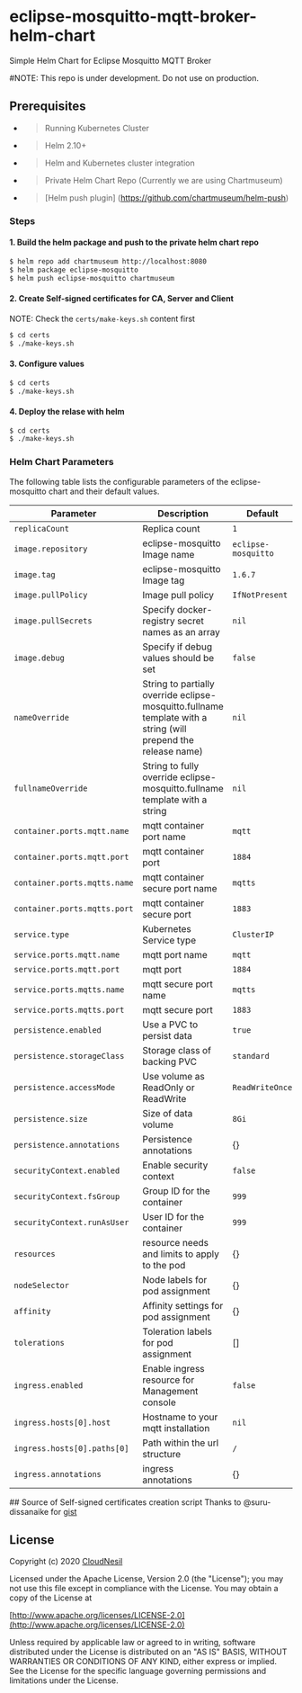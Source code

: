 eclipse-mosquitto-mqtt-broker-helm-chart
============
Simple Helm Chart for Eclipse Mosquitto MQTT Broker

#NOTE: This repo is under development. Do not use on production.

## Prerequisites
- > Running Kubernetes Cluster
- > Helm 2.10+
- > Helm and Kubernetes cluster integration
- > Private Helm Chart Repo (Currently we are using Chartmuseum)
- > [Helm push plugin] (https://github.com/chartmuseum/helm-push)

### Steps
#### 1. Build the helm package and push to the private helm chart repo
```sh
$ helm repo add chartmuseum http://localhost:8080
$ helm package eclipse-mosquitto
$ helm push eclipse-mosquitto chartmuseum
```

#### 2. Create Self-signed certificates for CA, Server and Client
NOTE: Check the `certs/make-keys.sh` content first
```sh
$ cd certs
$ ./make-keys.sh 
```

#### 3. Configure values 
```sh
$ cd certs
$ ./make-keys.sh 
```

#### 4. Deploy the relase with helm
```sh
$ cd certs
$ ./make-keys.sh 
```


### Helm Chart Parameters
The following table lists the configurable parameters of the eclipse-mosquitto chart and their default values.

| Parameter                                    | Description                                      | Default                                                 |
| -------------------------------------------- | ------------------------------------------------ | ------------------------------------------------------- |
| `replicaCount`                               | Replica count                                    | `1`                                                     |
| `image.repository`                           | eclipse-mosquitto Image name                     | `eclipse-mosquitto`                                     |
| `image.tag`                                  | eclipse-mosquitto Image tag                      | `1.6.7`                                                 |
| `image.pullPolicy`                           | Image pull policy                                | `IfNotPresent`                                          |
| `image.pullSecrets`                          | Specify docker-registry secret names as an array | `nil`                                                   |
| `image.debug`                                | Specify if debug values should be set            | `false`                                                 |
| `nameOverride`                               | String to partially override eclipse-mosquitto.fullname template with a string (will prepend the release name) | `nil` |
| `fullnameOverride`                           | String to fully override eclipse-mosquitto.fullname template with a string                                     | `nil` |
| `container.ports.mqtt.name`                  | mqtt container port name                         | `mqtt`                                                  |
| `container.ports.mqtt.port`                  | mqtt container port                              | `1884`                                                  |
| `container.ports.mqtts.name`                 | mqtt container secure port name                  | `mqtts`                                                 |
| `container.ports.mqtts.port`                 | mqtt container secure port                       | `1883`                                                  |
| `service.type`                               | Kubernetes Service type                          | `ClusterIP`                                             |
| `service.ports.mqtt.name`                    | mqtt port name                                   | `mqtt`                                                  |
| `service.ports.mqtt.port`                    | mqtt port                                        | `1884`                                                  |
| `service.ports.mqtts.name`                   | mqtt secure port name                            | `mqtts`                                                 |
| `service.ports.mqtts.port`                   | mqtt secure port                                 | `1883`                                                  |
| `persistence.enabled`                        | Use a PVC to persist data                        | `true`                                                  |
| `persistence.storageClass`                   | Storage class of backing PVC                     | `standard`                                              |
| `persistence.accessMode`                     | Use volume as ReadOnly or ReadWrite              | `ReadWriteOnce`                                         |
| `persistence.size`                           | Size of data volume                              | `8Gi`                                                   |
| `persistence.annotations`                    | Persistence annotations                          | {}                                                   |
| `securityContext.enabled`                    | Enable security context                          | `false`                                                 |
| `securityContext.fsGroup`                    | Group ID for the container                       | `999`                                                   |
| `securityContext.runAsUser`                  | User ID for the container                        | `999`                                                   |
| `resources`                                  | resource needs and limits to apply to the pod    | {}                                                      |
| `nodeSelector`                               | Node labels for pod assignment                   | {}                                                      |
| `affinity`                                   | Affinity settings for pod assignment             | {}                                                      |
| `tolerations`                                | Toleration labels for pod assignment             | []                                                      |
| `ingress.enabled`                            | Enable ingress resource for Management console   | `false`                                                 |
| `ingress.hosts[0].host`                      | Hostname to your mqtt installation           | `nil`                                                   |
| `ingress.hosts[0].paths[0]`                  | Path within the url structure                    | `/`                                                     |
| `ingress.annotations`                        | ingress annotations                              | {}                                                      |



## Source of Self-signed certificates creation script
Thanks to @suru-dissanaike for [gist](https://gist.github.com/suru-dissanaike/4344f572b14c108fc3312fc4fcc3d138)

## License
Copyright (c) 2020 [CloudNesil](https://cloudnesil.com)

Licensed under the Apache License, Version 2.0 (the "License");
you may not use this file except in compliance with the License.
You may obtain a copy of the License at

[http://www.apache.org/licenses/LICENSE-2.0](http://www.apache.org/licenses/LICENSE-2.0)

Unless required by applicable law or agreed to in writing, software
distributed under the License is distributed on an "AS IS" BASIS,
WITHOUT WARRANTIES OR CONDITIONS OF ANY KIND, either express or implied.
See the License for the specific language governing permissions and
limitations under the License.
